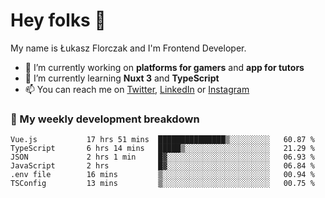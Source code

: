 # Hey folks 👋

My name is Łukasz Florczak and I'm Frontend Developer. 

- 🔭 I’m currently working on **platforms for gamers** and **app for tutors**
- 🌱 I’m currently learning **Nuxt 3** and **TypeScript**
- 📫 You can reach me on [Twitter](https://twitter.com/lukaszflorczak), [LinkedIn](https://pl.linkedin.com/in/lukasz-florczak) or [Instagram](https://instagram.com/lukaszflorczak)


### 🧮 My weekly development breakdown

<!--START_SECTION:waka-->

```text
Vue.js           17 hrs 51 mins  ███████████████▒░░░░░░░░░   60.87 %
TypeScript       6 hrs 14 mins   █████▒░░░░░░░░░░░░░░░░░░░   21.29 %
JSON             2 hrs 1 min     █▓░░░░░░░░░░░░░░░░░░░░░░░   06.93 %
JavaScript       2 hrs           █▓░░░░░░░░░░░░░░░░░░░░░░░   06.84 %
.env file        16 mins         ▒░░░░░░░░░░░░░░░░░░░░░░░░   00.94 %
TSConfig         13 mins         ▒░░░░░░░░░░░░░░░░░░░░░░░░   00.75 %
```

<!--END_SECTION:waka-->

<!--
**lukaszflorczak/lukaszflorczak** is a ✨ _special_ ✨ repository because its `README.md` (this file) appears on your GitHub profile.

Here are some ideas to get you started:

- 🔭 I’m currently working on ...
- 🌱 I’m currently learning ...
- 👯 I’m looking to collaborate on ...
- 🤔 I’m looking for help with ...
- 💬 Ask me about ...
- 📫 How to reach me: ...
- 😄 Pronouns: ...
- ⚡ Fun fact: ...
-->
